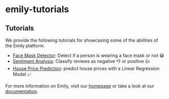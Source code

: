 # emily-tutorials

## Tutorials

We provide the following tutorials for showcasing some of the abilities of the Emily platform:

* [Face Mask Detector](https://github.com/amboltio/emily-tutorials/tree/main/tutorials/face-mask-detector): Detect if a person is wearing a face mask or not 😷
* [Sentiment Analysis](https://github.com/amboltio/emily-tutorials/tree/main/tutorials/sentiment-analysis): Classify reviews as negative 👎 or positive 👍
* [House Price Prediction](https://github.com/amboltio/emily-tutorials/tree/main/tutorials/house-price-prediction): predict house prices with a Linear Regression Model 📈


For more information on Emily, visit our [homepage](https://emily.ambolt.io/) or take a look at our [documentation](https://emily.ambolt.io/docs/latest).